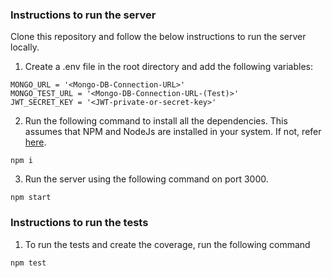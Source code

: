 
### Instructions to run the server
Clone this repository and follow the below instructions to run the server locally.

1. Create a .env file in the root directory and add the following variables:

```
MONGO_URL = '<Mongo-DB-Connection-URL>'
MONGO_TEST_URL = '<Mongo-DB-Connection-URL-(Test)>'
JWT_SECRET_KEY = '<JWT-private-or-secret-key>'
```

2. Run the following command to install all the dependencies. This assumes that NPM and NodeJs are installed in your system. If not, refer [here](https://nodejs.org/en/learn/getting-started/how-to-install-nodejs).

```
npm i
```

3. Run the server using the following command on port 3000.

```
npm start
```


### Instructions to run the tests

1. To run the tests and create the coverage, run the following command

```
npm test
```

